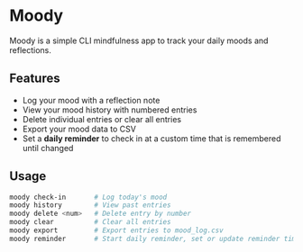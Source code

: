 # Moody

Moody is a simple CLI mindfulness app to track your daily moods and reflections.

## Features

- Log your mood with a reflection note
- View your mood history with numbered entries
- Delete individual entries or clear all entries
- Export your mood data to CSV
- Set a **daily reminder** to check in at a custom time that is remembered until changed

## Usage

```bash
moody check-in       # Log today's mood
moody history        # View past entries
moody delete <num>   # Delete entry by number
moody clear          # Clear all entries
moody export         # Export entries to mood_log.csv
moody reminder       # Start daily reminder, set or update reminder time
